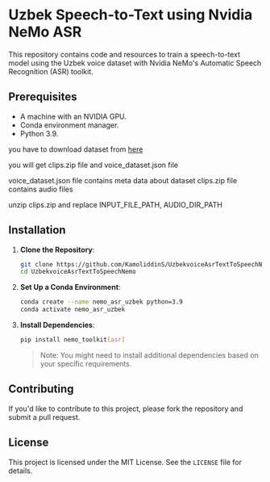 

# Uzbek Speech-to-Text using Nvidia NeMo ASR

This repository contains code and resources to train a speech-to-text model using the Uzbek voice dataset with Nvidia NeMo's Automatic Speech Recognition (ASR) toolkit.

## Prerequisites

- A machine with an NVIDIA GPU.
- Conda environment manager.
- Python 3.9.

you have to download dataset from [here](https://drive.google.com/drive/folders/18N5i7GD0LmUnNQok6BP3EC8PYov7pZDW) 

you will get clips.zip file and voice_dataset.json file

voice_dataset.json file contains meta data about dataset
clips.zip file contains audio files

unzip clips.zip  and replace INPUT_FILE_PATH, AUDIO_DIR_PATH

## Installation

1. **Clone the Repository**:
   ```bash
   git clone https://github.com/KamoliddinS/UzbekvoiceAsrTextToSpeechNemo.git
   cd UzbekvoiceAsrTextToSpeechNemo
   ```

2. **Set Up a Conda Environment**:
   ```bash
   conda create --name nemo_asr_uzbek python=3.9
   conda activate nemo_asr_uzbek
   ```

3. **Install Dependencies**:
   ```bash
   pip install nemo_toolkit[asr]
   ```

   > Note: You might need to install additional dependencies based on your specific requirements.

<!-- ## Usage

1. **Prepare the Dataset**:
   - Place your Uzbek voice dataset in the `data/` directory.
   - Ensure the dataset is in the required format for NeMo ASR.

2. **Train the Model**:
   ```bash
   python train_asr.py
   ```

3. **Evaluate and Use the Model**:
   - Once training is complete, you can use the trained model for inference on new audio samples.
   - Use the provided `inference.py` script to transcribe audio files:
     ```bash
     python inference.py --audio_path path_to_audio.wav
     ``` -->

## Contributing

If you'd like to contribute to this project, please fork the repository and submit a pull request.

## License

This project is licensed under the MIT License. See the `LICENSE` file for details.
